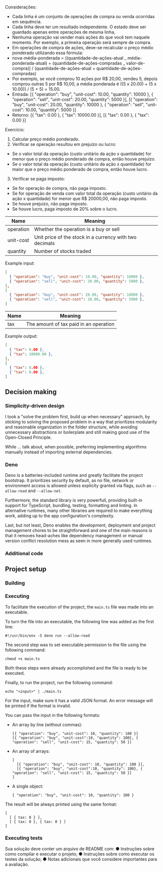 Considerações:

- Cada linha é um conjunto de operações de compra ou venda ocorridas em sequência.
- Cada linha deve ter um resultado independente. O estado deve ser guardado apenas entre operações de mesma linha,
- Nenhuma operação vai vender mais ações do que você tem naquele momento. Por exemplo, a primeira operação será sempre de compra.
- Em operações de compra de ações, deve-se recalcular o preço médio ponderado utilizando essa fórmula:
- nova-média-ponderada = ((quantidade-de-ações-atual _ média-ponderada-atual) + (quantidade-de-ações-compradas _ valor-de-compra)) / (quantidade-de-ações-atual + quantidade-de-ações-compradas)
- Por exemplo, se você comprou 10 ações por R$ 20,00, vendeu 5, depois comprou outras 5 por R$ 10,00, a média ponderada é ((5 x 20.00) + (5 x 10.00)) / (5 + 5) = 15.00.
- Entrada:
  [{ "operation": "buy", "unit-cost": 10.00, "quantity": 10000 }, { "operation": "sell", "unit-cost": 20.00, "quantity": 5000 }],
  [{ "operation": "buy", "unit-cost": 20.00, "quantity": 10000 }, { "operation": "sell", "unit-cost": 10.00, "quantity": 5000 }]
- Retorno:
  [{ "tax": 0.00 }, { "tax": 10000.00 }],
  [{ "tax": 0.00 }, { "tax": 0.00 }]

Exercício:

1. Calcular preço médio ponderado.
2. Verificar se operação resultou em prejuízo ou lucro:

- Se o valor total da operação (custo unitário da ação x quantidade) for menor que o preço médio ponderado de compra, então houve prejuízo.
- Se o valor total da operação (custo unitário da ação x quantidade) for maior que o preço médio ponderado de compra, então houve lucro.

3. Verificar se paga imposto:

- Se for operação de compra, não paga imposto.
- Se for operação de venda com valor total da operação (custo unitário da ação x quantidade) for menor que R$ 20000,00, não paga imposto.
- Se houve prejuízo, não paga imposto.
- Se houve lucro, paga imposto de 20% sobre o lucro.

| Name      | Meaning                                                 |
| --------- | ------------------------------------------------------- |
| operation | Whether the operation is a buy or sell                  |
| unit-cost | Unit price of the stock in a currency with two decimals |
| quantity  | Number of stocks traded                                 |

Example input:

```json
[
  { "operation": "buy", "unit-cost": 10.00, "quantity": 10000 },
  { "operation": "sell", "unit-cost": 20.00, "quantity": 5000 },
],
[
  { "operation": "buy", "unit-cost": 20.00, "quantity": 10000 },
  { "operation": "sell", "unit-cost": 10.00, "quantity": 5000 },
]
```

| Name | Meaning                                |
| ---- | -------------------------------------- |
| tax  | The amount of tax paid in an operation |

Example output:

```json
[
  { "tax": 0.00 },
  { "tax": 10000.00 },
],
[
  { "tax": 0.00 },
  { "tax": 0.00 },
]
```

## Decision making

### Simplicity-driven design

I took a "solve the problem first, build up when necessary" approach, by sticking to solving the proposed problem in a way that prioritizes modularity and reasonable organization in the folder structure, while avoiding unnecessary abstractions or boilerplate and still making good use of the Open-Closed Principle.

While ... talk about, when possible, preferring implementing algorithms manually instead of importing external dependencies.

### Deno

Deno is a batteries-included runtime and greatly facilitate the project bootstrap. It prioritizes security by default, as no file, network or environment access is allowed unless explicity granted via flags, such as `--allow-read` and `--allow-net`.

Furthermore, the standard library is very powerfull, providing built-in support for TypeScript, bundling, testing, formatting and linting. In alternative runtimes, many other libraries are required to make everything work, adding up to the app configuration's complexity.

Last, but not least, Deno enables the development, deployment and project management chores to be straightforward and one of the main reasons is that it removes head-aches like dependency management or manual version conflict resolution mess as seen in more generally used runtimes.

### Additional code

## Project setup

### Building

### Executing

To facilitate the execution of the project, the `main.ts` file was made into an executable.

To turn the file into an executable, the following line was added as the first line:

`#!/usr/bin/env -S deno run --allow-read`

The second step was to set executable permission to the file using the following command:

`chmod +x main.ts`

Both these steps were already accomplished and the file is ready to be executed.

Finally, to run the project, run the following command:

`echo "<input>" | ./main.ts`

For the input, make sure it has a valid JSON format. An error message will be printed if the format is invalid.

You can pass the input in the following formats:

- An array by line (without commas):
  ```
  [{ "operation": "buy", "unit-cost": 10, "quantity": 100 }]
  [{ "operation": "buy", "unit-cost":10, "quantity": 100}, { "operation": "sell", "unit-cost": 15, "quantity": 50 }]
  ```
- An array of arrays:
  ```
  [
    [{ "operation": "buy", "unit-cost": 10, "quantity": 100 }],
    [{ "operation": "buy", "unit-cost":10, "quantity": 100}, { "operation": "sell", "unit-cost": 15, "quantity": 50 }]
  ]
  ```
- A single object:
  ```
  { "operation": "buy", "unit-cost": 10, "quantity": 100 }
  ```

The result will be always printed using the same format:

```
[
  [ { tax: 0 } ],
  [ { tax: 0 }, { tax: 0 } ]
]
```

### Executing tests

Sua solução deve conter um arquivo de README com:
● Instruções sobre como compilar e executar o projeto;
● Instruções sobre como executar os testes da solução;
● Notas adicionais que você considere importantes para a avaliação.
